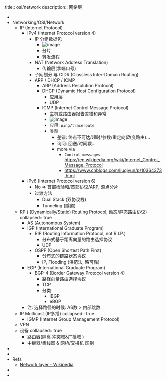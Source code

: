 title:: osi/network
description:: 网络层

-
- Networking/OSI/Network
  - IP (Internet Protocol)
    - IPv4 (Internet Protocol version 4)
      - IP 分组数据包
        - ![image](https://user-images.githubusercontent.com/57313137/147385485-ff697c11-65a1-4614-bf59-a92e101fbca7.png)
        - 分片
        - 转发流程
      - NAT (Network Address Translation)
        - 传输层(拿端口号)
      - 子网划分 与 CIDR (Classless Inter-Domain Routing)
      - ARP / DHCP / ICMP
        - ARP (Address Resolution Protocol)
        - DHCP (Dynamic Host Configuration Protocol)
          - 应用层
          - UDP
        - ICMP (Internet Control Message Protocol)
          - 主机或路由器报告差错和异常
          - ![image](https://user-images.githubusercontent.com/57313137/147382997-bdbf7f30-e308-499e-b648-2550702b7e6b.png)
          - 应用: `ping/traceroute`
          - 类型
            - 差错: 终点不可达/超时/参数/重定向(改变路由)...
            - 询问: 回送/时间戳...
            - more via
              - `Control messages`: https://en.wikipedia.org/wiki/Internet_Control_Message_Protocol
              - https://www.cnblogs.com/liuqiyun/p/10364373.html
    - IPv6 (Internet Protocol version 6)
      - No => 首部检验和/首部协议/ARP, 源点分片
      - 过渡方法
        - Dual Stack (双协议栈)
        - Tunneling (隧道)
  - RP ( (Dynamically/Static) Routing Protocol, 动态/静态路由协议)
    collapsed:: true
    - AS (Autonomous System)
    - IGP (International Graduate Program)
      - RIP (Routing Information Protocol, not R.I.P.)
        - 分布式基于距离向量的路由选择协议
        - UDP
      - OSPF (Open Shortest Path First)
        - 分布式的链路状态协议
        - IP, Flooding (洪范法, 略可靠)
    - EGP (International Graduate Program)
      - BGP-4 (Border Gateway Protocol version 4)
        - 路径向量路由选择协议
        - TCP
        - 分类
          - iBGP
          - eBGP
    - 注: 选择路径的时候: AS数 > 内部跳数
  - IP Multicast (IP多播)
    collapsed:: true
    - IGMP (Internet Group Management Protocol)
  - VPN
  - 设备
    collapsed:: true
    - 路由器(隔离 冲突域&广播域 )
    - 中继器/集线器 & 网桥/交换机 区别
-
-
- Refs
  - [Network layer - Wikipedia](https://en.wikipedia.org/wiki/Network_layer)
-
-
